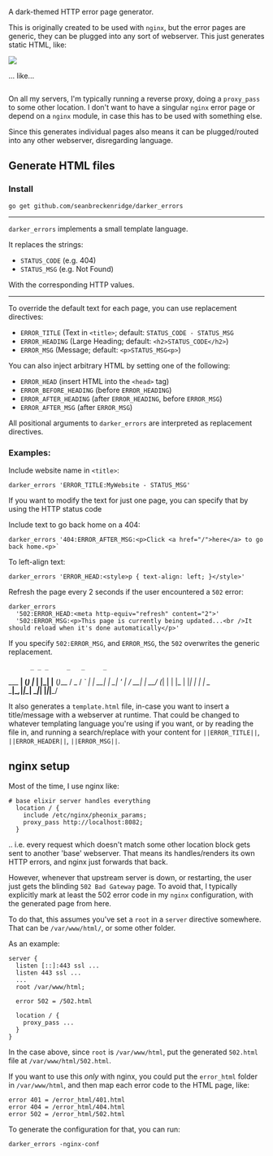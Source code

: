 A dark-themed HTTP error page generator.

This is originally created to be used with `nginx`, but the error pages are generic, they can be plugged into any sort of webserver. This just generates static HTML, like:

![](https://sean.fish/favicon.ico)

... like...

```
```

On all my servers, I'm typically running a reverse proxy, doing a `proxy_pass` to some other location. I don't want to have a singular `nginx` error page or depend on a `nginx` module, in case this has to be used with something else.

Since this generates individual pages also means it can be plugged/routed into any other webserver, disregarding language.

## Generate HTML files

### Install

`go get github.com/seanbreckenridge/darker_errors`

---

`darker_errors` implements a small template language.

It replaces the strings:

* `STATUS_CODE` (e.g. 404)
* `STATUS_MSG` (e.g. Not Found)

With the corresponding HTTP values.

---

To override the default text for each page, you can use replacement directives:

* `ERROR_TITLE` (Text in `<title>`; default: `STATUS_CODE - STATUS_MSG`
* `ERROR_HEADING` (Large Heading; default: `<h2>STATUS_CODE</h2>`)
* `ERROR_MSG` (Message; default: `<p>STATUS_MSG<p>`)

You can also inject arbitrary HTML by setting one of the following:

* `ERROR_HEAD` (insert HTML into the `<head>` tag)
* `ERROR_BEFORE_HEADING` (before `ERROR_HEADING`)
* `ERROR_AFTER_HEADING` (after `ERROR_HEADING`, before `ERROR_MSG`)
* `ERROR_AFTER_MSG` (after `ERROR_MSG`)

All positional arguments to `darker_errors` are interpreted as replacement directives.

### Examples:

Include website name in `<title>`:

```
darker_errors 'ERROR_TITLE:MyWebsite - STATUS_MSG'
```

If you want to modify the text for just one page, you can specify that by using the HTTP status code

Include text to go back home on a 404:

```
darker_errors '404:ERROR_AFTER_MSG:<p>Click <a href="/">here</a> to go back home.<p>`
```

To left-align text:

```
darker_errors 'ERROR_HEAD:<style>p { text-align: left; }</style>'
```

Refresh the page every 2 seconds if the user encountered a `502` error:

```
darker_errors
  '502:ERROR_HEAD:<meta http-equiv="refresh" content="2">'
  '502:ERROR_MSG:<p>This page is currently being updated...<br />It should reload when it's done automatically</p>'
```

If you specify `502:ERROR_MSG`, and `ERROR_MSG`, the `502` overwrites the generic replacement.

          _ _ _     _   _     _     
  ___  __| (_) |_  | |_| |__ (_)___ 
 / _ \/ _` | | __| | __| '_ \| / __|
|  __/ (_| | | |_  | |_| | | | \__ \
 \___|\__,_|_|\__|  \__|_| |_|_|___/

It also generates a `template.html` file, in-case you want to insert a title/message with a webserver at runtime. That could be changed to whatever templating language you're using if you want, or by reading the file in, and running a search/replace with your content for `||ERROR_TITLE||`, `||ERROR_HEADER||`, `||ERROR_MSG||`.


## nginx setup

Most of the time, I use nginx like:

```
# base elixir server handles everything
  location / {
    include /etc/nginx/pheonix_params;
    proxy_pass http://localhost:8082;
  }
```

.. i.e. every request which doesn't match some other location block gets sent to another 'base' webserver. That means its handles/renders its own HTTP errors, and nginx just forwards that back.

However, whenever that upstream server is down, or restarting, the user just gets the blinding `502 Bad Gateway` page. To avoid that, I typically explicitly mark at least the 502 error code in my `nginx` configuration, with the generated page from here.

To do that, this assumes you've set a `root` in a `server` directive somewhere. That can be `/var/www/html/`, or some other folder.

As an example:

```
server {
  listen [::]:443 ssl ...
  listen 443 ssl ...
  ...
  root /var/www/html;

  error 502 = /502.html

  location / {
    proxy_pass ...
  }
}
```

In the case above, since `root` is `/var/www/html`, put the generated `502.html` file at `/var/www/html/502.html`.

If you want to use this *only* with nginx, you could put the `error_html` folder in `/var/www/html`, and then map each error code to the HTML page, like:

```
error 401 = /error_html/401.html
error 404 = /error_html/404.html
error 502 = /error_html/502.html
```

To generate the configuration for that, you can run:

```
darker_errors -nginx-conf
```
